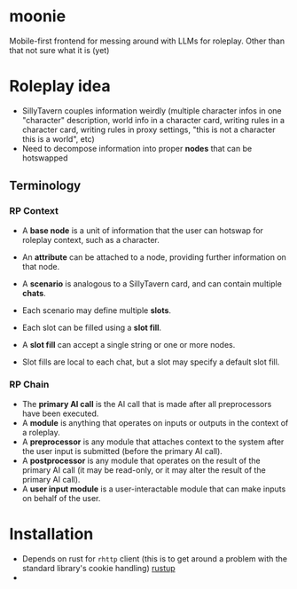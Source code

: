 # moonie
Mobile-first frontend for messing around with LLMs for roleplay. Other than that not sure what it is (yet)

# Roleplay idea
- SillyTavern couples information weirdly (multiple character infos in one "character" description, world info in a character card, writing rules in a character card, writing rules in proxy settings, "this is not a character this is a world", etc)
- Need to decompose information into proper **nodes** that can be hotswapped 

## Terminology
### RP Context
- A **base node** is a unit of information that the user can hotswap for roleplay context, such as a character.
- An **attribute** can be attached to a node, providing further information on that node.

- A **scenario** is analogous to a SillyTavern card, and can contain multiple **chats**.
- Each scenario may define multiple **slots**. 
- Each slot can be filled using a **slot fill**. 
- A **slot fill** can accept a single string or one or more nodes.
- Slot fills are local to each chat, but a slot may specify a default slot fill.

### RP Chain
- The **primary AI call** is the AI call that is made after all preprocessors have been executed.
- A **module** is anything that operates on inputs or outputs in the context of a roleplay.
- A **preprocessor** is any module that attaches context to the system after the user input is submitted (before the primary AI call).
- A **postprocessor** is any module that operates on the result of the primary AI call (it may be read-only, or it may alter the result of the primary AI call).
- A **user input module** is a user-interactable module that can make inputs on behalf of the user.

# Installation
- Depends on rust for `rhttp` client (this is to get around a problem with the standard library's cookie handling) [rustup](https://rustup.rs/)
- 